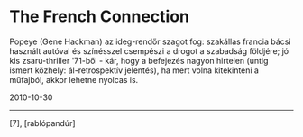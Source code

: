 # The French Connection

Popeye (Gene Hackman) az ideg-rendőr szagot fog: szakállas francia bácsi használt autóval és színésszel csempészi a drogot a szabadság földjére; jó kis zsaru-thriller '71-ből - kár, hogy a befejezés nagyon hirtelen (untig ismert közhely: ál-retrospektív jelentés), ha mert volna kitekinteni a műfajból, akkor lehetne nyolcas is.

2010-10-30 

----

[7], [rablópandúr]